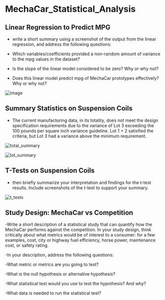 # MechaCar_Statistical_Analysis

## Linear Regression to Predict MPG
- write a short summary using a screenshot of the output from the linear regression, and address the following questions:

- Which variables/coefficients provided a non-random amount of variance to the mpg values in the dataset?
- Is the slope of the linear model considered to be zero? Why or why not?
- Does this linear model predict mpg of MechaCar prototypes effectively? Why or why not?


![image](https://user-images.githubusercontent.com/71041680/119746790-45f84080-be5f-11eb-8e68-b209627136a2.png)


## Summary Statistics on Suspension Coils
- The current manufacturing data, in its totality, does not meet the design specification requirements due to the variance of Lot 3 exceeding the 100 pounds per square inch variance guideline.  Lot 1 + 2 satisfied the criteria, but Lot 3 had a variance above the minimum requirement. 
  

![total_summary](https://user-images.githubusercontent.com/71041680/119747035-d46cc200-be5f-11eb-94cd-7ebe824636ec.png)


![lot_summary](https://user-images.githubusercontent.com/71041680/119747042-d9317600-be5f-11eb-959d-4b2e5f57e534.png)


## T-Tests on Suspension Coils
- then briefly summarize your interpretation and findings for the t-test results. Include screenshots of the t-test to support your summary.

![t_tests](https://user-images.githubusercontent.com/71041680/119747125-0da53200-be60-11eb-8dd1-c6522dfffc66.png)



## Study Design: MechaCar vs Competition

-Write a short description of a statistical study that can quantify how the MechaCar performs against the competition. In your study design, think critically about what metrics would be of interest to a consumer: for a few examples, cost, city or highway fuel efficiency, horse power, maintenance cost, or safety rating.

-In your description, address the following questions:

-What metric or metrics are you going to test?

-What is the null hypothesis or alternative hypothesis?

-What statistical test would you use to test the hypothesis? And why?

-What data is needed to run the statistical test?

